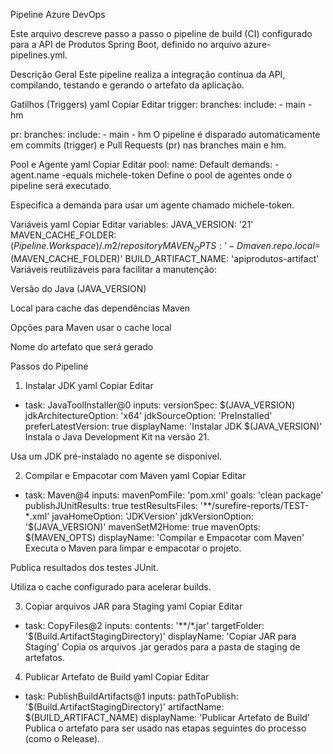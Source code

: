 Pipeline Azure DevOps

Este arquivo descreve passo a passo o pipeline de build (CI) configurado para a API de Produtos Spring Boot, definido no arquivo azure-pipelines.yml.

Descrição Geral
Este pipeline realiza a integração contínua da API, compilando, testando e gerando o artefato da aplicação.

Gatilhos (Triggers)
yaml
Copiar
Editar
trigger:
  branches:
    include:
      - main 
      - hm

pr:
  branches:
    include:
      - main
      - hm
O pipeline é disparado automaticamente em commits (trigger) e Pull Requests (pr) nas branches main e hm.

Pool e Agente
yaml
Copiar
Editar
pool:
  name: Default
  demands:
        - agent.name -equals michele-token
Define o pool de agentes onde o pipeline será executado.

Especifica a demanda para usar um agente chamado michele-token.

Variáveis
yaml
Copiar
Editar
variables:
  JAVA_VERSION: '21'
  MAVEN_CACHE_FOLDER: $(Pipeline.Workspace)/.m2/repository
  MAVEN_OPTS: '-Dmaven.repo.local=$(MAVEN_CACHE_FOLDER)'
  BUILD_ARTIFACT_NAME: 'apiprodutos-artifact'
Variáveis reutilizáveis para facilitar a manutenção:

Versão do Java (JAVA_VERSION)

Local para cache das dependências Maven

Opções para Maven usar o cache local

Nome do artefato que será gerado

Passos do Pipeline
1. Instalar JDK
yaml
Copiar
Editar
- task: JavaToolInstaller@0
  inputs:
    versionSpec: $(JAVA_VERSION)
    jdkArchitectureOption: 'x64'
    jdkSourceOption: 'PreInstalled'
    preferLatestVersion: true
  displayName: 'Instalar JDK $(JAVA_VERSION)'
Instala o Java Development Kit na versão 21.

Usa um JDK pré-instalado no agente se disponível.

2. Compilar e Empacotar com Maven
yaml
Copiar
Editar
- task: Maven@4
  inputs:
    mavenPomFile: 'pom.xml'
    goals: 'clean package'
    publishJUnitResults: true
    testResultsFiles: '**/surefire-reports/TEST-*.xml'
    javaHomeOption: 'JDKVersion'
    jdkVersionOption: '$(JAVA_VERSION)'
    mavenSetM2Home: true
    mavenOpts: $(MAVEN_OPTS)
  displayName: 'Compilar e Empacotar com Maven'
Executa o Maven para limpar e empacotar o projeto.

Publica resultados dos testes JUnit.

Utiliza o cache configurado para acelerar builds.

3. Copiar arquivos JAR para Staging
yaml
Copiar
Editar
- task: CopyFiles@2
  inputs:
    contents: '**/*.jar'
    targetFolder: '$(Build.ArtifactStagingDirectory)'
  displayName: 'Copiar JAR para Staging'
Copia os arquivos .jar gerados para a pasta de staging de artefatos.

4. Publicar Artefato de Build
yaml
Copiar
Editar
- task: PublishBuildArtifacts@1
  inputs:
    pathToPublish: '$(Build.ArtifactStagingDirectory)'
    artifactName: $(BUILD_ARTIFACT_NAME)
  displayName: 'Publicar Artefato de Build'
Publica o artefato para ser usado nas etapas seguintes do processo (como o Release).

